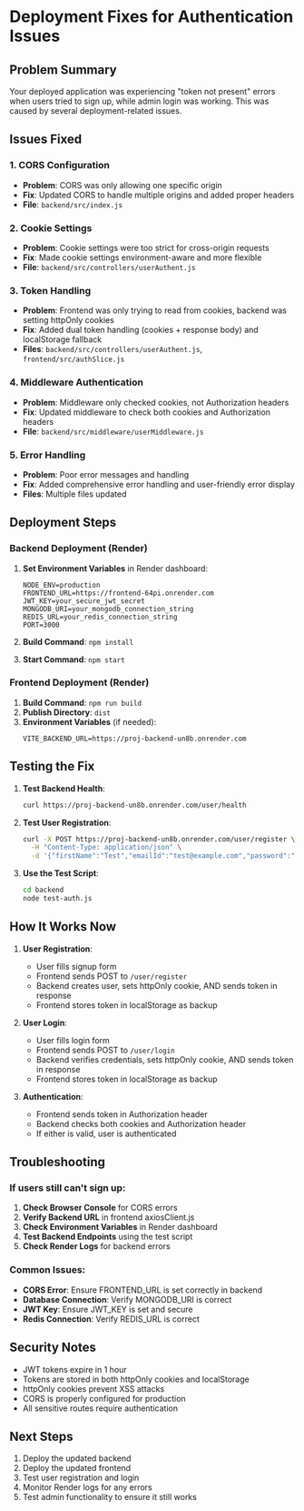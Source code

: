 # Deployment Fixes for Authentication Issues

## Problem Summary
Your deployed application was experiencing "token not present" errors when users tried to sign up, while admin login was working. This was caused by several deployment-related issues.

## Issues Fixed

### 1. **CORS Configuration**
- **Problem**: CORS was only allowing one specific origin
- **Fix**: Updated CORS to handle multiple origins and added proper headers
- **File**: `backend/src/index.js`

### 2. **Cookie Settings**
- **Problem**: Cookie settings were too strict for cross-origin requests
- **Fix**: Made cookie settings environment-aware and more flexible
- **File**: `backend/src/controllers/userAuthent.js`

### 3. **Token Handling**
- **Problem**: Frontend was only trying to read from cookies, backend was setting httpOnly cookies
- **Fix**: Added dual token handling (cookies + response body) and localStorage fallback
- **Files**: `backend/src/controllers/userAuthent.js`, `frontend/src/authSlice.js`

### 4. **Middleware Authentication**
- **Problem**: Middleware only checked cookies, not Authorization headers
- **Fix**: Updated middleware to check both cookies and Authorization headers
- **File**: `backend/src/middleware/userMiddleware.js`

### 5. **Error Handling**
- **Problem**: Poor error messages and handling
- **Fix**: Added comprehensive error handling and user-friendly error display
- **Files**: Multiple files updated

## Deployment Steps

### Backend Deployment (Render)

1. **Set Environment Variables** in Render dashboard:
   ```
   NODE_ENV=production
   FRONTEND_URL=https://frontend-64pi.onrender.com
   JWT_KEY=your_secure_jwt_secret
   MONGODB_URI=your_mongodb_connection_string
   REDIS_URL=your_redis_connection_string
   PORT=3000
   ```

2. **Build Command**: `npm install`
3. **Start Command**: `npm start`

### Frontend Deployment (Render)

1. **Build Command**: `npm run build`
2. **Publish Directory**: `dist`
3. **Environment Variables** (if needed):
   ```
   VITE_BACKEND_URL=https://proj-backend-un8b.onrender.com
   ```

## Testing the Fix

1. **Test Backend Health**:
   ```bash
   curl https://proj-backend-un8b.onrender.com/user/health
   ```

2. **Test User Registration**:
   ```bash
   curl -X POST https://proj-backend-un8b.onrender.com/user/register \
     -H "Content-Type: application/json" \
     -d '{"firstName":"Test","emailId":"test@example.com","password":"password123"}'
   ```

3. **Use the Test Script**:
   ```bash
   cd backend
   node test-auth.js
   ```

## How It Works Now

1. **User Registration**: 
   - User fills signup form
   - Frontend sends POST to `/user/register`
   - Backend creates user, sets httpOnly cookie, AND sends token in response
   - Frontend stores token in localStorage as backup

2. **User Login**:
   - User fills login form
   - Frontend sends POST to `/user/login`
   - Backend verifies credentials, sets httpOnly cookie, AND sends token in response
   - Frontend stores token in localStorage as backup

3. **Authentication**:
   - Frontend sends token in Authorization header
   - Backend checks both cookies and Authorization header
   - If either is valid, user is authenticated

## Troubleshooting

### If users still can't sign up:

1. **Check Browser Console** for CORS errors
2. **Verify Backend URL** in frontend axiosClient.js
3. **Check Environment Variables** in Render dashboard
4. **Test Backend Endpoints** using the test script
5. **Check Render Logs** for backend errors

### Common Issues:

- **CORS Error**: Ensure FRONTEND_URL is set correctly in backend
- **Database Connection**: Verify MONGODB_URI is correct
- **JWT Key**: Ensure JWT_KEY is set and secure
- **Redis Connection**: Verify REDIS_URL is correct

## Security Notes

- JWT tokens expire in 1 hour
- Tokens are stored in both httpOnly cookies and localStorage
- httpOnly cookies prevent XSS attacks
- CORS is properly configured for production
- All sensitive routes require authentication

## Next Steps

1. Deploy the updated backend
2. Deploy the updated frontend
3. Test user registration and login
4. Monitor Render logs for any errors
5. Test admin functionality to ensure it still works
